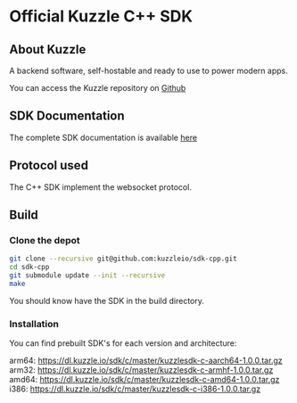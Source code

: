 Official Kuzzle C++ SDK
======

## About Kuzzle

A backend software, self-hostable and ready to use to power modern apps.

You can access the Kuzzle repository on [Github](https://github.com/kuzzleio/kuzzle)

## SDK Documentation

The complete SDK documentation is available [here](http://docs.kuzzle.io/sdk-reference/)

## Protocol used

The C++ SDK implement the websocket protocol.

## Build

### Clone the depot

```sh
git clone --recursive git@github.com:kuzzleio/sdk-cpp.git
cd sdk-cpp
git submodule update --init --recursive
make
```

You should know have the SDK in the build directory.

### Installation

You can find prebuilt SDK's for each version and architecture:

arm64: https://dl.kuzzle.io/sdk/c/master/kuzzlesdk-c-aarch64-1.0.0.tar.gz
arm32: https://dl.kuzzle.io/sdk/c/master/kuzzlesdk-c-armhf-1.0.0.tar.gz
amd64: https://dl.kuzzle.io/sdk/c/master/kuzzlesdk-c-amd64-1.0.0.tar.gz
i386:  https://dl.kuzzle.io/sdk/c/master/kuzzlesdk-c-i386-1.0.0.tar.gz
